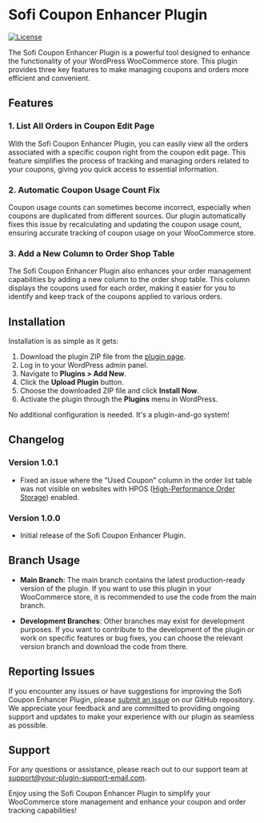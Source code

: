 # Sofi Coupon Enhancer Plugin

[![License](https://img.shields.io/badge/License-GPL%20v2%20or%20later-blue.svg)](LICENSE.md)

The Sofi Coupon Enhancer Plugin is a powerful tool designed to enhance the functionality of your WordPress WooCommerce store. This plugin provides three key features to make managing coupons and orders more efficient and convenient.

## Features

### 1. List All Orders in Coupon Edit Page

With the Sofi Coupon Enhancer Plugin, you can easily view all the orders associated with a specific coupon right from the coupon edit page. This feature simplifies the process of tracking and managing orders related to your coupons, giving you quick access to essential information.

### 2. Automatic Coupon Usage Count Fix

Coupon usage counts can sometimes become incorrect, especially when coupons are duplicated from different sources. Our plugin automatically fixes this issue by recalculating and updating the coupon usage count, ensuring accurate tracking of coupon usage on your WooCommerce store.

### 3. Add a New Column to Order Shop Table

The Sofi Coupon Enhancer Plugin also enhances your order management capabilities by adding a new column to the order shop table. This column displays the coupons used for each order, making it easier for you to identify and keep track of the coupons applied to various orders.

## Installation

Installation is as simple as it gets:

1. Download the plugin ZIP file from the [plugin page](https://github.com/junaidbinjaman/Sofi-Coupon-Enhancer-for-Woocommerce/archive/refs/heads/main.zip).
2. Log in to your WordPress admin panel.
3. Navigate to **Plugins > Add New**.
4. Click the **Upload Plugin** button.
5. Choose the downloaded ZIP file and click **Install Now**.
6. Activate the plugin through the **Plugins** menu in WordPress.

No additional configuration is needed. It's a plugin-and-go system!

## Changelog

### Version 1.0.1
- Fixed an issue where the "Used Coupon" column in the order list table was not visible on websites with HPOS ([High-Performance Order Storage](https://woo.com/document/high-performance-order-storage/)) enabled.

### Version 1.0.0
- Initial release of the Sofi Coupon Enhancer Plugin.

## Branch Usage

- **Main Branch**: The main branch contains the latest production-ready version of the plugin. If you want to use this plugin in your WooCommerce store, it is recommended to use the code from the main branch.

- **Development Branches**: Other branches may exist for development purposes. If you want to contribute to the development of the plugin or work on specific features or bug fixes, you can choose the relevant version branch and download the code from there.


## Reporting Issues

If you encounter any issues or have suggestions for improving the Sofi Coupon Enhancer Plugin, please [submit an issue](https://github.com/junaidbinjaman/Sofi-Coupon-Enhancer-for-Woocommerce) on our GitHub repository. We appreciate your feedback and are committed to providing ongoing support and updates to make your experience with our plugin as seamless as possible.

## Support

For any questions or assistance, please reach out to our support team at support@your-plugin-support-email.com.

Enjoy using the Sofi Coupon Enhancer Plugin to simplify your WooCommerce store management and enhance your coupon and order tracking capabilities!
